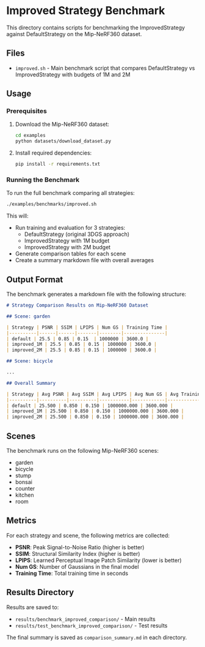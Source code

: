 # Improved Strategy Benchmark

This directory contains scripts for benchmarking the ImprovedStrategy against DefaultStrategy on the Mip-NeRF360 dataset.

## Files

- `improved.sh` - Main benchmark script that compares DefaultStrategy vs ImprovedStrategy with budgets of 1M and 2M

## Usage

### Prerequisites

1. Download the Mip-NeRF360 dataset:
   ```bash
   cd examples
   python datasets/download_dataset.py
   ```

2. Install required dependencies:
   ```bash
   pip install -r requirements.txt
   ```

### Running the Benchmark

To run the full benchmark comparing all strategies:

```bash
./examples/benchmarks/improved.sh
```

This will:
- Run training and evaluation for 3 strategies:
  - DefaultStrategy (original 3DGS approach)
  - ImprovedStrategy with 1M budget
  - ImprovedStrategy with 2M budget
- Generate comparison tables for each scene
- Create a summary markdown file with overall averages

## Output Format

The benchmark generates a markdown file with the following structure:

```markdown
# Strategy Comparison Results on Mip-NeRF360 Dataset

## Scene: garden

| Strategy | PSNR | SSIM | LPIPS | Num GS | Training Time |
|----------|------|------|-------|--------|---------------|
| default | 25.5 | 0.85 | 0.15  | 1000000 | 3600.0 |
| improved_1M | 25.5 | 0.85 | 0.15 | 1000000 | 3600.0 |
| improved_2M | 25.5 | 0.85 | 0.15 | 1000000 | 3600.0 |

## Scene: bicycle

...

## Overall Summary

| Strategy | Avg PSNR | Avg SSIM | Avg LPIPS | Avg Num GS | Avg Training Time |
|----------|----------|----------|-----------|------------|------------------|
| default | 25.500 | 0.850 | 0.150 | 1000000.000 | 3600.000 |
| improved_1M | 25.500 | 0.850 | 0.150 | 1000000.000 | 3600.000 |
| improved_2M | 25.500 | 0.850 | 0.150 | 1000000.000 | 3600.000 |
```

## Scenes

The benchmark runs on the following Mip-NeRF360 scenes:
- garden
- bicycle
- stump
- bonsai
- counter
- kitchen
- room

## Metrics

For each strategy and scene, the following metrics are collected:
- **PSNR**: Peak Signal-to-Noise Ratio (higher is better)
- **SSIM**: Structural Similarity Index (higher is better)
- **LPIPS**: Learned Perceptual Image Patch Similarity (lower is better)
- **Num GS**: Number of Gaussians in the final model
- **Training Time**: Total training time in seconds

## Results Directory

Results are saved to:
- `results/benchmark_improved_comparison/` - Main results
- `results/test_benchmark_improved_comparison/` - Test results

The final summary is saved as `comparison_summary.md` in each directory.